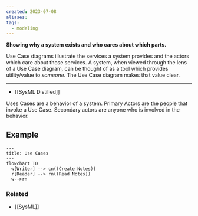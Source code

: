 ```yaml
---
created: 2023-07-08
aliases: 
tags:
  - modeling
---
```

**Showing why a system exists and who cares about which parts.**

Use Case diagrams illustrate the services a system provides and the actors which care about those services. A system, when viewed through the lens of a Use Case diagram, can be thought of as a tool which provides utility/value to *someone*. The Use Case diagram makes that value clear.

---

- [[SysML Distilled]]

Uses Cases are a behavior of a system. Primary Actors are the people that invoke a Use Case. Secondary actors are anyone who is involved in the behavior.

## Example
```mermaid
---
title: Use Cases
---
flowchart TD
  w[Writer] --> cn((Create Notes))
  r[Reader] --> rn((Read Notes))
  w-->rn
```

### Related
- [[SysML]]